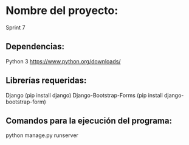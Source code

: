 # Nombre del proyecto:
Sprint 7

## Dependencias:
Python 3 https://www.python.org/downloads/

## Librerías requeridas:
Django (pip install django)
Django-Bootstrap-Forms (pip install django-bootstrap-form)

## Comandos para la ejecución del programa:
python manage.py runserver




